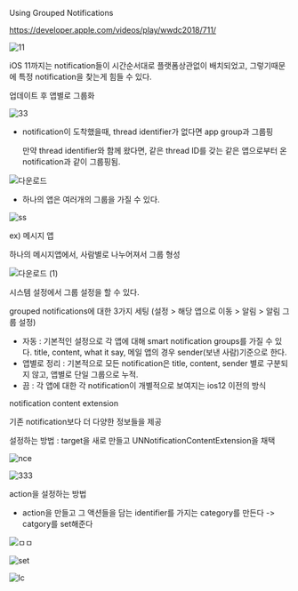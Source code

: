 Using Grouped Notifications

https://developer.apple.com/videos/play/wwdc2018/711/








![11](https://user-images.githubusercontent.com/111475243/191216759-526ca3fe-6063-41d6-8864-ffaece06dfce.jpeg)

iOS 11까지는 notification들이 시간순서대로 플랫폼상관없이 배치되었고,  그렇기때문에 특정 notification을 찾는게 힘들 수 있다. 

업데이트 후 앱별로 그룹화

![33](https://user-images.githubusercontent.com/111475243/191217790-5d469cb7-f399-4af9-80c0-196dea5f6eab.jpeg)




- notification이 도착했을때, thread identifier가 없다면 app group과 그룹핑

  만약 thread identifier와 함께 왔다면, 같은 thread ID를 갖는 같은 앱으로부터 온 notification과 같이 그룹핑됨.

![다운로드](https://user-images.githubusercontent.com/111475243/191398443-ef754ee8-ade2-40e8-b4ea-ac11814a1d9a.jpeg)


- 하나의 앱은 여러개의 그룹을 가질 수 있다.

![ss](https://user-images.githubusercontent.com/111475243/191398768-7f70490b-5d12-466e-ad7e-e6b48ea1b900.jpeg)


ex) 메시지 앱

하나의 메시지앱에서, 사람별로 나누어져서 그룹 형성


![다운로드 (1)](https://user-images.githubusercontent.com/111475243/191399029-b0baef96-1975-4223-a48b-437b9486a249.jpeg)


시스템 설정에서 그룹 설정을 할 수 있다.

grouped notifications에 대한 3가지 세팅 (설정 > 해당 앱으로 이동 > 알림 > 알림 그룹 설정)

- 자동 : 기본적인 설정으로 각 앱에 대해 smart notification groups를 가질 수 있다. title, content, what it say, 메일 앱의 경우 sender(보낸 사람)기준으로 한다.
- 앱별로 정리 : 기본적으로 모든 notification은 title, content, sender 별로 구분되지 않고, 앱별로 단일 그룹으로 누적.
- 끔 : 각 앱에 대한 각 notification이 개별적으로 보여지는 ios12 이전의 방식


notification content extension

기존 notification보다 더 다양한 정보들을 제공

설정하는 방법 : target을 새로 만들고 UNNotificationContentExtension을 채택



![nce](https://user-images.githubusercontent.com/111475243/192700499-365d585d-f4eb-499b-90c8-18402e3ff61d.jpeg)



![333](https://user-images.githubusercontent.com/111475243/191634797-4e733a15-83b5-458d-90ea-49c1d6a928dc.jpeg)




action을 설정하는 방법

- action을 만들고 그 액션들을 담는 identifier를 가지는 category를 만든다 -> catgory를 set해준다

![ㅁㅁ](https://user-images.githubusercontent.com/111475243/191634954-34ce1d27-ccbf-4014-b2b0-89a35bc7f423.jpeg)

![set](https://user-images.githubusercontent.com/111475243/191635092-378b406c-e916-42b0-bd4a-8d081143391a.jpeg)

![lc](https://user-images.githubusercontent.com/111475243/192700897-a307540a-b012-429e-a226-2db9bccd8055.jpeg)



